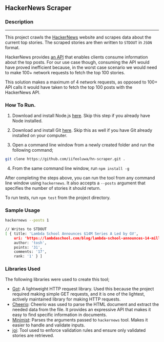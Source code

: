 ## HackerNews Scraper

### Description
---
This project crawls the [HackerNews](https://news.ycombinator.com/) website and scrapes data about the current top stories. The scraped stories are then written to `STDOUT` in `JSON` format.

HackerNews provides [an API](https://github.com/HackerNews/API) that enables clients consume information about the top posts. For our use case though, consuming the API would have proved inefficient because, in the worst case scenario we would need to make 100+ network requests to fetch the top 100 stories.

This solution makes a maximum of 4 network requests, as opposed to 100+ API calls it would have taken to fetch the top 100 posts with the HackerNews API.

### How To Run.

1. Download and install Node.js [here](https://nodejs.org/en/download/). Skip this step if you already have Node installed.

2. Download and install Git [here](https://git-scm.com/downloads). Skip this as well if you have Git already installed on your computer.

3. Open a command line window from a newly created folder and run the following command;
``` sh
git clone https://github.com/iifeoluwa/hn-scraper.git .
```

4. From the same command line window, run `npm install -g`

After completing the steps above, you can run the tool from any command line window using `hackernews`. It also accepts a `--posts` argument that specifies the number of stories it should return.

To run tests, run `npm test` from the project directory.

### Sample Usage

```sh
hackernews --posts 1

// Writes to STDOUT
[ { title: 'Lambda School Announces $14M Series A Led by GV',
    uri: 'https://lambdaschool.com/blog/lambda-school-announces-14-million-series-a-led-by-gv/',
    author: 'tosh',
    points: '31',
    comments: '17',
    rank: '1' } ]
```
### Libraries Used

The following libraries were used to create this tool;

- [Got](https://github.com/sindresorhus/got): A lightweight HTTP request library. Used this because the project required making simple GET requests, and it is one of the lightest, actively maintained library for making HTTP requests.
- [Cheerio](https://github.com/cheeriojs/cheerio): Cheerio was used to parse the HTML document and extract the needed data from the file. It provides an expressive API that makes it easy to find specific information in documents.
- [Minimist](https://github.com/substack/minimist): Parses the arguments passed to `hackernews` tool. Makes it easier to handle and validate inputs.
- [joi](): Tool used to enforce validation rules and ensure only validated stories are retrieved.



